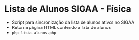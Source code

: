 # Lista de Alunos SIGAA - Física

- Script para sincronização da lista de alunos ativos no SIGAA
- Retorna página HTML contendo a lista de alunos
- `php lista-alunos.php`